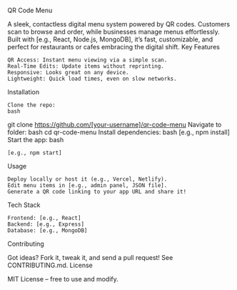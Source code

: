 QR Code Menu

A sleek, contactless digital menu system powered by QR codes. Customers scan to browse and order, while businesses manage menus effortlessly. Built with [e.g., React, Node.js, MongoDB], it’s fast, customizable, and perfect for restaurants or cafes embracing the digital shift.
Key Features

    QR Access: Instant menu viewing via a simple scan.
    Real-Time Edits: Update items without reprinting.
    Responsive: Looks great on any device.
    Lightweight: Quick load times, even on slow networks.

Installation

    Clone the repo:
    bash

git clone https://github.com/[your-username]/qr-code-menu
Navigate to folder:
bash
cd qr-code-menu
Install dependencies:
bash
[e.g., npm install]
Start the app:
bash

    [e.g., npm start]

Usage

    Deploy locally or host it (e.g., Vercel, Netlify).
    Edit menu items in [e.g., admin panel, JSON file].
    Generate a QR code linking to your app URL and share it!

Tech Stack

    Frontend: [e.g., React]
    Backend: [e.g., Express]
    Database: [e.g., MongoDB]

Contributing

Got ideas? Fork it, tweak it, and send a pull request! See CONTRIBUTING.md.
License

MIT License – free to use and modify.
